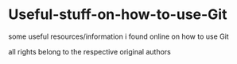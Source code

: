 # Useful-stuff-on-how-to-use-Git
some useful resources/information i found online on how to use Git

all rights belong to the respective original authors
